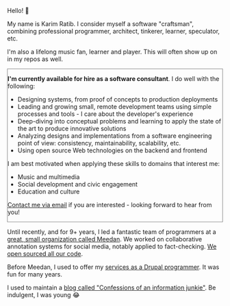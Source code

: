 Hello! :wave:

My name is Karim Ratib. I consider myself a software "craftsman", combining professional programmer, architect, tinkerer, learner, speculator, etc.

I'm also a lifelong music fan, learner and player. This will often show up on in my repos as well.

<div style="border: 1px solid grey;">

<b>I'm currently available for hire as a software consultant</b>. I do well with the following:
- Designing systems, from proof of concepts to production deployments
- Leading and growing small, remote development teams using simple processes and tools - I care about the developer's experience
- Deep-diving into conceptual problems and learning to apply the state of the art to produce innovative solutions
- Analyzing designs and implementations from a software engineering point of view: consistency, maintainability, scalability, etc.  
- Using open source Web technologies on the backend and frontend

I am best motivated when applying these skills to domains that interest me:
- Music and multimedia
- Social development and civic engagement
- Education and culture

[Contact me via email](mailto:karim.ratib@gmail.com) if you are interested - looking forward to hear from you!

</div>

Until recently, and for 9+ years, I led a fantastic team of programmers at a [great, small organization called Meedan](https://meedan.com). We worked on collaborative annotation systems for social media, notably applied to fact-checking. [We open sourced all our code](https://github.com/meedan).

Before Meedan, I used to offer my [services as a Drupal programmer](http://thereisamoduleforthat.com). It was fun for many years.

I used to maintain a [blog called "Confessions of an information junkie"](http://infojunkie.karimratib.me). Be indulgent, I was young :joy:
